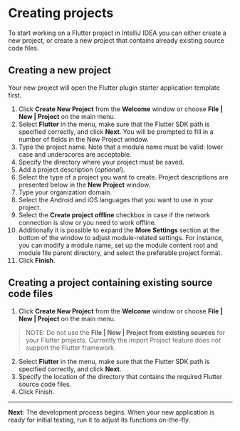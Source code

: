 # Creating projects

To start working on a Flutter project in IntelliJ IDEA you can either create a new project, or create a new project that contains 
already existing source code files.

## Creating a new project
Your new project will open the Flutter plugin starter application template first.

1. Click **Create New Project** from the **Welcome** window or choose **File | New | Project** on the main menu.
2. Select **Flutter** in the menu, make sure that the Flutter SDK path is specified correctly, and click **Next**. 
You will be prompted to fill in a number of fields in the New Project window.
3. Type the project name. Note that a module name must be valid: lower case and underscores are acceptable.
4. Specify the directory where your project must be saved.
5. Add a project description (*optional*).
6. Select the type of a project you want to create. Project descriptions are presented below in the **New Project** window.
7. Type your organization domain.
8. Select the Android and iOS languages that you want to use in your project.
9. Select the **Create project offline** checkbox in case if the network connection is slow or you need to work offline.
10. Additionally it is possible to expand the **More Settings** section at the bottom of the window to adjust module-related settings. 
For instance, you can modify a module name, set up the module content root and module file parent directory, and select the preferable 
project format.
11. Click **Finish**.

## Creating a project containing existing source code files

1. Click **Create New Project** from the **Welcome** window or choose **File | New | Project** on the main menu. 
> NOTE: Do not use the **File | New | Project from existing sources** for your Flutter projects. Currently the Import Project feature
does not support the Flutter framework.
2. Select **Flutter** in the menu, make sure that the Flutter SDK path is specified correctly, and click **Next**.
3. Specify the location of the directory that contains the required Flutter source code files.
4. Click Finish. 

---

**Next**: The development process begins. When your new application is ready for initial testing, run it to adjust its functions 
on-the-fly.
